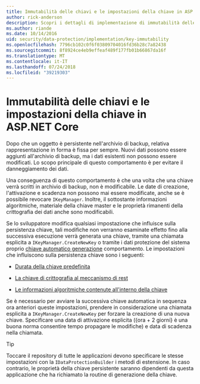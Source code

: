 ```yaml
---
title: Immutabilità delle chiavi e le impostazioni della chiave in ASP.NET Core
author: rick-anderson
description: Scopri i dettagli di implementazione di immutabilità delle chiavi di protezione dei dati di ASP.NET Core le API.
ms.author: riande
ms.date: 10/14/2016
uid: security/data-protection/implementation/key-immutability
ms.openlocfilehash: 7796cb102c0f6f03809704016fd36b28c7a82438
ms.sourcegitcommit: 8f8924ce4eb9effeaf489f177fb01b66867da16f
ms.translationtype: MT
ms.contentlocale: it-IT
ms.lasthandoff: 07/24/2018
ms.locfileid: "39219303"
---
```

# <a name="key-immutability-and-key-settings-in-aspnet-core"></a>Immutabilità delle chiavi e le impostazioni della chiave in ASP.NET Core

Dopo che un oggetto è persistente nell'archivio di backup, relativa rappresentazione in forma è fissa per sempre. Nuovi dati possono essere aggiunti all'archivio di backup, ma i dati esistenti non possono essere modificati. Lo scopo principale di questo comportamento è per evitare il danneggiamento dei dati.

Una conseguenza di questo comportamento è che una volta che una chiave verrà scritti in archivio di backup, non è modificabile. Le date di creazione, l'attivazione e scadenza non possono mai essere modificate, anche se è possibile revocare `IKeyManager`. Inoltre, il sottostante informazioni algoritmiche, materiale della chiave master e le proprietà rimanenti della crittografia dei dati anche sono modificabili.

Se lo sviluppatore modifica qualsiasi impostazione che influisce sulla persistenza chiave, tali modifiche non verranno esaminate effetto fino alla successiva esecuzione verrà generata una chiave, tramite una chiamata esplicita a `IKeyManager.CreateNewKey` o tramite i dati protezione del sistema proprio [chiave automatico generazione](xref:security/data-protection/implementation/key-management#data-protection-implementation-key-management) comportamento. Le impostazioni che influiscono sulla persistenza chiave sono i seguenti:

* [Durata della chiave predefinita](xref:security/data-protection/implementation/key-management#data-protection-implementation-key-management)

* [La chiave di crittografia al meccanismo di rest](xref:security/data-protection/implementation/key-encryption-at-rest)

* [Le informazioni algoritmiche contenute all'interno della chiave](xref:security/data-protection/configuration/overview#changing-algorithms-with-usecryptographicalgorithms)

Se è necessario per avviare la successiva chiave automatica in sequenza ora anteriori queste impostazioni, prendere in considerazione una chiamata esplicita a `IKeyManager.CreateNewKey` per forzare la creazione di una nuova chiave. Specificare una data di attivazione esplicita ({ora + 2 giorni} è una buona norma consentire tempo propagare le modifiche) e data di scadenza nella chiamata.

>[!TIP]
> Toccare il repository di tutte le applicazioni devono specificare le stesse impostazioni con la `IDataProtectionBuilder` i metodi di estensione. In caso contrario, le proprietà della chiave persistente saranno dipendenti da questa applicazione che ha richiamato la routine di generazione della chiave.
